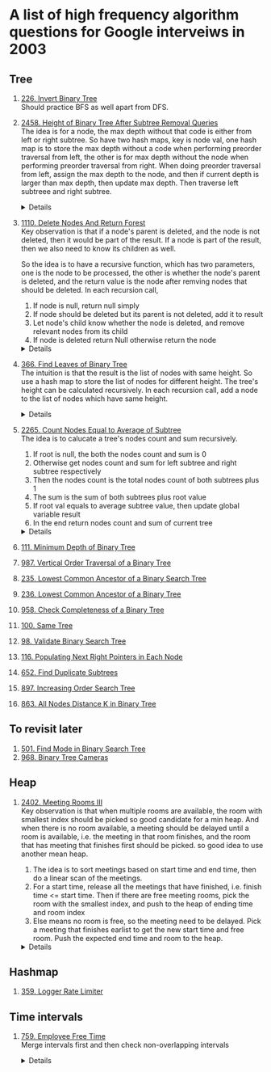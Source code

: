 # A list of high frequency algorithm questions for Google interveiws in 2003
## Tree
1. [226. Invert Binary Tree](https://leetcode.com/problems/invert-binary-tree)  
    Should practice BFS as well apart from DFS.
   
1. [2458. Height of Binary Tree After Subtree Removal Queries](https://leetcode.com/problems/height-of-binary-tree-after-subtree-removal-queries)  
  The idea is for a node, the max depth without that code is either from left or right subtree. So have two hash maps, key is node val, one hash map is to store the max depth without a code when performing preorder traversal from left, the other is for max depth without the node when performing preorder traversal from right. When doing preorder traversal from left, assign the max depth to the node, and then if current depth is larger than max depth, then update max depth. Then traverse left subtreee and right subtree.

    <details>
  
      ```python
     def treeQueries(self, root: Optional[TreeNode], queries: List[int]) -> List[int]:
          maxDepthLeft = 0
          maxDepthRight = 0
          nodeMaxDepthLeftMap = {}
          nodeMaxDepthRightMap = {}
          def preorderFromLeft(root, depth):
              nonlocal maxDepthLeft, nodeMaxDepthLeftMap
              if not root:
                  return
              nodeMaxDepthLeftMap[root.val] = maxDepthLeft
              maxDepthLeft = max(maxDepthLeft, depth)
              preorderFromLeft(root.left, depth + 1)
              preorderFromLeft(root.right, depth + 1)
          
          def preorderFromRight(root, depth):
              nonlocal maxDepthRight, nodeMaxDepthRightMap
              if not root:
                  return
              
              nodeMaxDepthRightMap[root.val] = maxDepthRight
              maxDepthRight = max(maxDepthRight, depth)
              preorderFromRight(root.right, depth + 1)
              preorderFromRight(root.left, depth + 1)
  
          preorderFromLeft(root, 0)
          preorderFromRight(root, 0)
  
          result = []
          for query in queries:
              result.append(max(nodeMaxDepthLeftMap[query], nodeMaxDepthRightMap[query]))
  
          return result
      ```
    </details>
1. [1110. Delete Nodes And Return Forest](https://leetcode.com/problems/delete-nodes-and-return-fores)  
   Key observation is that if a node's parent is deleted, and the node is not deleted, then it would be part of the result. If a node is part of the result, then we also need to know its children as well.

   So the idea is to have a recursive function, which has two parameters, one is the node to be processed, the other is whether the node's parent is deleted, and the return value is the node after remving nodes that should be deleted. In each recursion call,  
    1. If node is null, return null simply  
    1. If node should be deleted but its parent is not deleted, add it to result  
    1. Let node's child know whether the node is deleted, and remove relevant nodes from its child   
    1. If node is deleted return Null otherwise return the node  

    <details>
  
      ```python
   def delNodes(self, root: Optional[TreeNode], to_delete: List[int]) -> List[TreeNode]:
        nodes_to_delete = set(to_delete)
        result = []
        def dfs(root, is_parent_deleted):
            if not root:
                return root
            
            is_deleted = root.val in nodes_to_delete
            if is_parent_deleted and not is_deleted:
                result.append(root)
            
            root.left = dfs(root.left, is_deleted)
            root.right = dfs(root.right, is_deleted)
            return None if is_deleted else root
        dfs(root, True)
        return result
      ```
    </details>

1. [366. Find Leaves of Binary Tree](https://leetcode.com/problems/find-leaves-of-binary-tree)  
  The intuition is that the result is the list of nodes with same height. So use a hash map to store the list of nodes for different height. The tree's height can be calculated recursively. In each recursion call, add a node to the list of nodes which have same height.  

    <details>
  
      ```python
    def findLeaves(self, root: Optional[TreeNode]) -> List[List[int]]:
        heightNodesMap = defaultdict(list)

        def getHeight(root):
            if not root:
                return 0
            
            currHeight = max(getHeight(root.left), getHeight(root.right)) + 1
            heightNodesMap[currHeight].append(root.val)
            return currHeight
        
        return [heightNodesMap[height] for height in range(1, getHeight(root) + 1)]
      ```
    </details>

1. [2265. Count Nodes Equal to Average of Subtree](https://leetcode.com/problems/count-nodes-equal-to-average-of-subtree)  
    The idea is to calucate a tree's nodes count and sum recursively.   
    1. If root is null, the both the nodes count and sum is 0  
    1. Otherwise get nodes count and sum for left subtree and right subtree respectively  
    1. Then the nodes count is the total nodes count of both subtrees plus 1  
    1. The sum is the sum of both subtrees plus root value  
    1. If root val equals to average subtree value, then update global variable result  
    1. In the end return nodes count and sum of current tree  

    <details>
  
      ```python
   def averageOfSubtree(self, root: Optional[TreeNode]) -> int:
        result = 0
        def getNodesCountAndSum(root):
            nonlocal result
            if not root:
                return (0, 0)
            
            leftCount, leftSum = getNodesCountAndSum(root.left)
            rightCount, rightSum = getNodesCountAndSum(root.right)
            currCount = leftCount + rightCount + 1
            currSum = leftSum + rightSum + root.val

            if root.val == currSum // currCount:
                result += 1
            return (currCount, currSum)
        
        getNodesCountAndSum(root)
        return result
      ```
    </details>
1. [111. Minimum Depth of Binary Tree](https://leetcode.com/problems/minimum-depth-of-binary-tree)
1. [987. Vertical Order Traversal of a Binary Tree](https://leetcode.com/problems/vertical-order-traversal-of-a-binary-tree)
1. [235. Lowest Common Ancestor of a Binary Search Tree](https://leetcode.com/problems/lowest-common-ancestor-of-a-binary-search-tree)
1. [236. Lowest Common Ancestor of a Binary Tree](https://leetcode.com/problems/lowest-common-ancestor-of-a-binary-tree)  
1. [958. Check Completeness of a Binary Tree](https://leetcode.com/problems/check-completeness-of-a-binary-tree)
1. [100. Same Tree](https://leetcode.com/problems/same-tree)
1. [98. Validate Binary Search Tree](https://leetcode.com/problems/validate-binary-search-tree)
1. [116. Populating Next Right Pointers in Each Node](https://leetcode.com/problems/populating-next-right-pointers-in-each-node)
1. [652. Find Duplicate Subtrees](https://leetcode.com/problems/find-duplicate-subtrees)
1. [897. Increasing Order Search Tree](https://leetcode.com/problems/increasing-order-search-tree)
1. [863. All Nodes Distance K in Binary Tree](https://leetcode.com/problems/all-nodes-distance-k-in-binary-tree)

## To revisit later
1. [501. Find Mode in Binary Search Tree](https://leetcode.com/problems/find-mode-in-binary-search-tree)
1. [968. Binary Tree Cameras](https://leetcode.com/problems/binary-tree-cameras)      
## Heap
1. [2402. Meeting Rooms III](https://leetcode.com/problems/meeting-rooms-iii)  
    Key observation is that when multiple rooms are available, the room with smallest index should be picked so good candidate for a min heap. And when there is no room available, a meeting should be delayed until a room is available, i.e. the meeting in that room finishes, and the room that has meeting that finishes first should be picked. so good idea to use another mean heap.  
    1. The idea is to sort meetings based on start time and end time, then do a linear scan of the meetings. 
    1. For a start time, release all the meetings that have finished, i.e. finish time <= start time. Then if there are free meeting rooms, pick the room with the smallest index, and push to the heap of ending time and room index
    1. Else means no room is free, so the meeting need to be delayed. Pick a meeting that finishes earlist to get the new start time and free room. Push the expected end time and room to the heap.

    <details>
  
      ```python
    def mostBooked(self, n: int, meetings: List[List[int]]) -> int:
        freeRooms = [r for r in range(n)]
        busyRooms = []
        result = [0] * n
        for start, end in sorted(meetings):
            while busyRooms and busyRooms[0][0] <= start:
                endTime, room = heapq.heappop(busyRooms)
                heapq.heappush(freeRooms, room)
            
            if freeRooms:
                room = heapq.heappop(freeRooms)
                heapq.heappush(busyRooms, [end, room])
            else:
                endTime, room = heapq.heappop(busyRooms)
                heapq.heappush(busyRooms, [endTime + end - start, room])
            result[room] += 1
               
        return result.index(max(result))
      ```
    </details>

   
## Hashmap
1. [359. Logger Rate Limiter](https://leetcode.com/problems/logger-rate-limiter)

## Time intervals
1. [759. Employee Free Time](https://leetcode.com/problems/employee-free-time)  
  Merge intervals first and then check non-overlapping intervals  

    <details>
  
      ```python
    def employeeFreeTime(self, schedule: '[[Interval]]') -> '[Interval]':
        merged = []
        allIntervals = []
        for employeeSchedule in schedule:
            for interval in employeeSchedule:
                allIntervals.append(interval)

        sortedSchedule = sorted(allIntervals, key = lambda interval : (interval.start, interval.end))
        for interval in sortedSchedule:
            if not merged or interval.start > merged[-1].end:
                merged.append(interval)
            else:
                merged[-1].end = max(merged[-1].end, interval.end)
        
        result = []
        for i in range(1, len(merged)):
            result.append(Interval(merged[i - 1].end, merged[i].start))
        
        return result
      ```
    </details>

